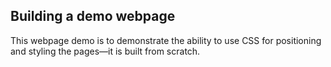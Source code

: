## Building a demo webpage

This webpage demo is to demonstrate the ability to use CSS for positioning and styling the pages&mdash;it is built from scratch.
